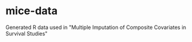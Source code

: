 # mice-data
Generated R data used in "Multiple Imputation of Composite Covariates in Survival Studies"
